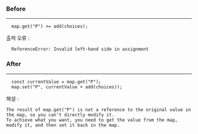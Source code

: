 ### Before
___
```
  map.get("P") += add(choices);
```

출력 오류 : 
```
  ReferenceError: Invalid left-hand side in assignment
```

### After
___
```
  const currentValue = map.get("P");
  map.set("P", currentValue + add(choices));
```


해설 : 
```
The result of map.get("P") is not a reference to the original value in the map, so you can't directly modify it.
To achieve what you want, you need to get the value from the map, modify it, and then set it back in the map.
```
